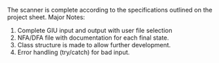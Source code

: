 The scanner is complete according to the specifications outlined on the project sheet. 
Major Notes:

1. Complete GIU input and output with user file selection
2. NFA/DFA file with documentation for each final state. 
3. Class structure is made to allow further development.
4. Error handling (try/catch) for bad input.
